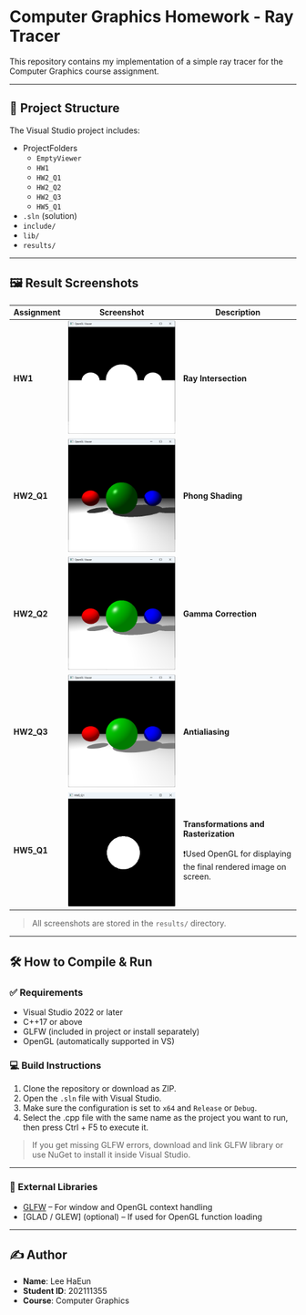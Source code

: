# Computer Graphics Homework - Ray Tracer

This repository contains my implementation of a simple ray tracer for the Computer Graphics course assignment.

---

## 📁 Project Structure

The Visual Studio project includes:

- ProjectFolders
  - `EmptyViewer`
  - `HW1`
  - `HW2_Q1`
  - `HW2_Q2`
  - `HW2_Q3`
  - `HW5_Q1`
- `.sln` (solution)
- `include/`
- `lib/`
- `results/`

---

## 🖼 Result Screenshots


| Assignment | Screenshot | Description |
|------------|------------|-------------|
| **HW1**    | ![](results/HW1.png)     | **Ray Intersection** |
| **HW2_Q1** | ![](results/HW2_Q1.png)  | **Phong Shading** |
| **HW2_Q2** | ![](results/HW2_Q2.png)  | **Gamma Correction** |
| **HW2_Q3** | ![](results/HW2_Q3.png)  | **Antialiasing** |
| **HW5_Q1** | ![](results/HW5_Q1.png)  | **Transformations and Rasterization**<br><br>❗Used OpenGL for displaying the final rendered image on screen. |

> All screenshots are stored in the `results/` directory.

---

## 🛠 How to Compile & Run

### ✅ Requirements

- Visual Studio 2022 or later
- C++17 or above
- GLFW (included in project or install separately)
- OpenGL (automatically supported in VS)

### 💻 Build Instructions

1. Clone the repository or download as ZIP.
2. Open the `.sln` file with Visual Studio.
3. Make sure the configuration is set to `x64` and `Release` or `Debug`.
4. Select the .cpp file with the same name as the project you want to run, then press Ctrl + F5 to execute it.

> If you get missing GLFW errors, download and link GLFW library or use NuGet to install it inside Visual Studio.

---

### 🧩 External Libraries

- [GLFW](https://www.glfw.org/) – For window and OpenGL context handling
- [GLAD / GLEW] (optional) – If used for OpenGL function loading

---

## ✍️ Author

- **Name**: Lee HaEun
- **Student ID**: 202111355
- **Course**: Computer Graphics
